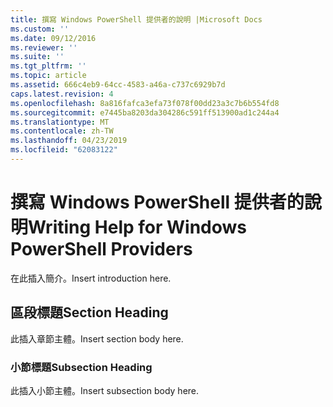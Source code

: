```yaml
---
title: 撰寫 Windows PowerShell 提供者的說明 |Microsoft Docs
ms.custom: ''
ms.date: 09/12/2016
ms.reviewer: ''
ms.suite: ''
ms.tgt_pltfrm: ''
ms.topic: article
ms.assetid: 666c4eb9-64cc-4583-a46a-c737c6929b7d
caps.latest.revision: 4
ms.openlocfilehash: 8a816fafca3efa73f078f00dd23a3c7b6b554fd8
ms.sourcegitcommit: e7445ba8203da304286c591ff513900ad1c244a4
ms.translationtype: MT
ms.contentlocale: zh-TW
ms.lasthandoff: 04/23/2019
ms.locfileid: "62083122"
---
```

# <a name="writing-help-for-windows-powershell-providers"></a><span data-ttu-id="63a68-102">撰寫 Windows PowerShell 提供者的說明</span><span class="sxs-lookup"><span data-stu-id="63a68-102">Writing Help for Windows PowerShell Providers</span></span>

<span data-ttu-id="63a68-103">在此插入簡介。</span><span class="sxs-lookup"><span data-stu-id="63a68-103">Insert introduction here.</span></span>

## <a name="section-heading"></a><span data-ttu-id="63a68-104">區段標題</span><span class="sxs-lookup"><span data-stu-id="63a68-104">Section Heading</span></span>

 <span data-ttu-id="63a68-105">此插入章節主體。</span><span class="sxs-lookup"><span data-stu-id="63a68-105">Insert section body here.</span></span>

### <a name="subsection-heading"></a><span data-ttu-id="63a68-106">小節標題</span><span class="sxs-lookup"><span data-stu-id="63a68-106">Subsection Heading</span></span>

 <span data-ttu-id="63a68-107">此插入小節主體。</span><span class="sxs-lookup"><span data-stu-id="63a68-107">Insert subsection body here.</span></span>